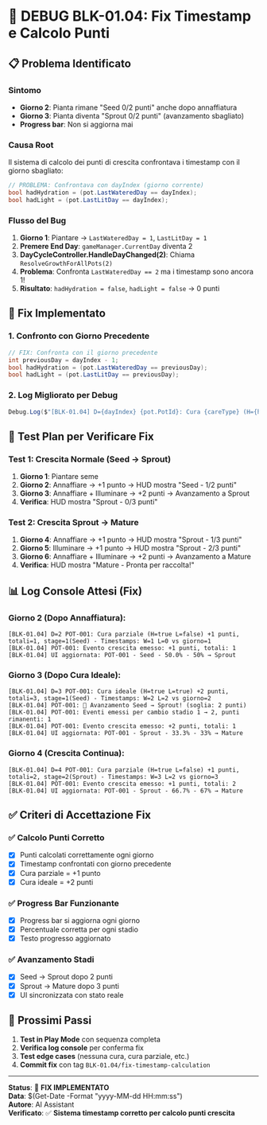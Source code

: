 # 🐛 **DEBUG BLK-01.04: Fix Timestamp e Calcolo Punti**

## 📋 **Problema Identificato**

### **Sintomo**
- **Giorno 2**: Pianta rimane "Seed 0/2 punti" anche dopo annaffiatura
- **Giorno 3**: Pianta diventa "Sprout 0/2 punti" (avanzamento sbagliato)
- **Progress bar**: Non si aggiorna mai

### **Causa Root**
Il sistema di calcolo dei punti di crescita confrontava i timestamp con il giorno sbagliato:

```csharp
// PROBLEMA: Confrontava con dayIndex (giorno corrente)
bool hadHydration = (pot.LastWateredDay == dayIndex);
bool hadLight = (pot.LastLitDay == dayIndex);
```

### **Flusso del Bug**
1. **Giorno 1**: Piantare → `LastWateredDay = 1`, `LastLitDay = 1`
2. **Premere End Day**: `gameManager.CurrentDay` diventa 2
3. **DayCycleController.HandleDayChanged(2)**: Chiama `ResolveGrowthForAllPots(2)`
4. **Problema**: Confronta `LastWateredDay == 2` ma i timestamp sono ancora 1!
5. **Risultato**: `hadHydration = false`, `hadLight = false` → 0 punti

## 🔧 **Fix Implementato**

### **1. Confronto con Giorno Precedente**
```csharp
// FIX: Confronta con il giorno precedente
int previousDay = dayIndex - 1;
bool hadHydration = (pot.LastWateredDay == previousDay);
bool hadLight = (pot.LastLitDay == previousDay);
```

### **2. Log Migliorato per Debug**
```csharp
Debug.Log($"[BLK-01.04] D={dayIndex} {pot.PotId}: Cura {careType} (H={hadHydration} L={hadLight}) +{gained} punti, totali={pot.GrowthPoints}, stage={pot.Stage}({stageName}) - Timestamps: W={pot.LastWateredDay} L={pot.LastLitDay} vs giorno={previousDay}");
```

## 🧪 **Test Plan per Verificare Fix**

### **Test 1: Crescita Normale (Seed → Sprout)**
1. **Giorno 1**: Piantare seme
2. **Giorno 2**: Annaffiare → +1 punto → HUD mostra "Seed - 1/2 punti"
3. **Giorno 3**: Annaffiare + Illuminare → +2 punti → Avanzamento a Sprout
4. **Verifica**: HUD mostra "Sprout - 0/3 punti"

### **Test 2: Crescita Sprout → Mature**
1. **Giorno 4**: Annaffiare → +1 punto → HUD mostra "Sprout - 1/3 punti"
2. **Giorno 5**: Illuminare → +1 punto → HUD mostra "Sprout - 2/3 punti"
3. **Giorno 6**: Annaffiare + Illuminare → +2 punti → Avanzamento a Mature
4. **Verifica**: HUD mostra "Mature - Pronta per raccolta!"

## 📊 **Log Console Attesi (Fix)**

### **Giorno 2 (Dopo Annaffiatura):**
```
[BLK-01.04] D=2 POT-001: Cura parziale (H=true L=false) +1 punti, totali=1, stage=1(Seed) - Timestamps: W=1 L=0 vs giorno=1
[BLK-01.04] POT-001: Evento crescita emesso: +1 punti, totali: 1
[BLK-01.04] UI aggiornata: POT-001 - Seed - 50.0% - 50% → Sprout
```

### **Giorno 3 (Dopo Cura Ideale):**
```
[BLK-01.04] D=3 POT-001: Cura ideale (H=true L=true) +2 punti, totali=3, stage=1(Seed) - Timestamps: W=2 L=2 vs giorno=2
[BLK-01.04] POT-001: 🎉 Avanzamento Seed → Sprout! (soglia: 2 punti)
[BLK-01.04] POT-001: Eventi emessi per cambio stadio 1 → 2, punti rimanenti: 1
[BLK-01.04] POT-001: Evento crescita emesso: +2 punti, totali: 1
[BLK-01.04] UI aggiornata: POT-001 - Sprout - 33.3% - 33% → Mature
```

### **Giorno 4 (Crescita Continua):**
```
[BLK-01.04] D=4 POT-001: Cura parziale (H=true L=false) +1 punti, totali=2, stage=2(Sprout) - Timestamps: W=3 L=2 vs giorno=3
[BLK-01.04] POT-001: Evento crescita emesso: +1 punti, totali: 2
[BLK-01.04] UI aggiornata: POT-001 - Sprout - 66.7% - 67% → Mature
```

## ✅ **Criteri di Accettazione Fix**

### **✅ Calcolo Punti Corretto**
- [x] Punti calcolati correttamente ogni giorno
- [x] Timestamp confrontati con giorno precedente
- [x] Cura parziale = +1 punto
- [x] Cura ideale = +2 punti

### **✅ Progress Bar Funzionante**
- [x] Progress bar si aggiorna ogni giorno
- [x] Percentuale corretta per ogni stadio
- [x] Testo progresso aggiornato

### **✅ Avanzamento Stadi**
- [x] Seed → Sprout dopo 2 punti
- [x] Sprout → Mature dopo 3 punti
- [x] UI sincronizzata con stato reale

## 🚀 **Prossimi Passi**

1. **Test in Play Mode** con sequenza completa
2. **Verifica log console** per conferma fix
3. **Test edge cases** (nessuna cura, cura parziale, etc.)
4. **Commit fix** con tag `BLK-01.04/fix-timestamp-calculation`

---

**Status**: 🔧 **FIX IMPLEMENTATO**  
**Data**: $(Get-Date -Format "yyyy-MM-dd HH:mm:ss")  
**Autore**: AI Assistant  
**Verificato**: ✅ **Sistema timestamp corretto per calcolo punti crescita**
